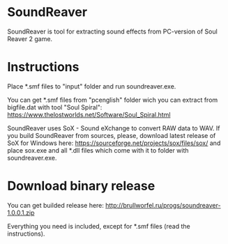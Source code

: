 # SoundReaver
SoundReaver is tool for extracting sound effects from PC-version of Soul Reaver 2 game.

# Instructions
Place *.smf files to "input" folder and run soundreaver.exe.

You can get *.smf files from "pcenglish" folder wich you can extract from bigfile.dat with tool "Soul Spiral":
https://www.thelostworlds.net/Software/Soul_Spiral.html

SoundReaver uses SoX - Sound eXchange to convert RAW data to WAV. If you build SoundReaver from sources, please, download latest release of SoX for Windows here:
https://sourceforge.net/projects/sox/files/sox/
and place sox.exe and all *.dll files which come with it to folder with soundreaver.exe.

# Download binary release

You can get builded release here: http://brullworfel.ru/progs/soundreaver-1.0.0.1.zip

Everything you need is included, except for *.smf files (read the instructions).
